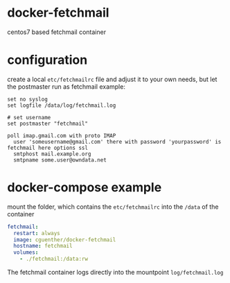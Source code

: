 # docker-fetchmail
centos7 based fetchmail container

# configuration
create a local `etc/fetchmailrc` file and adjust it to your own needs, but let the postmaster run as fetchmail
example:
```
set no syslog
set logfile /data/log/fetchmail.log

# set username
set postmaster "fetchmail"

poll imap.gmail.com with proto IMAP
  user 'someusername@gmail.com' there with password 'yourpassword' is fetchmail here options ssl
  smtphost mail.example.org
  smtpname some.user@owndata.net
```

# docker-compose example
mount the folder, which contains the `etc/fetchmailrc` into the `/data` of the container
```yml
fetchmail:
  restart: always
  image: cguenther/docker-fetchmail
  hostname: fetchmail
  volumes:
    - ./fetchmail:/data:rw
```
The fetchmail container logs directly into the mountpoint `log/fetchmail.log`
